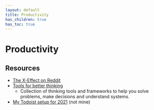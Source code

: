 ```yaml
---
layout: default
title: Productivity
has_children: true
has_toc: true
---
```


# Productivity

## Resources

- [The X-Effect on Reddit](https://www.reddit.com/r/theXeffect/)
- [Tools for better thinking](https://untools.co/)
	- Collection of thinking tools and frameworks to help you solve problems, make decisions and understand systems.
- [My Todoist setup for 2021](https://clement.patout.dev/my-todoist-setup-2021/) (not mine)
